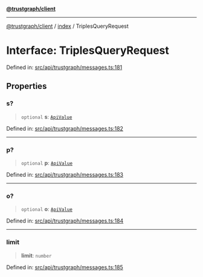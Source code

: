 [**@trustgraph/client**](../../README.md)

***

[@trustgraph/client](../../README.md) / [index](../README.md) / TriplesQueryRequest

# Interface: TriplesQueryRequest

Defined in: [src/api/trustgraph/messages.ts:181](https://github.com/trustgraph-ai/trustgraph-ts-client/blob/dd779923b4eaffccd17ba61aaee70d2766e28e49/src/api/trustgraph/messages.ts#L181)

## Properties

### s?

> `optional` **s**: [`ApiValue`](ApiValue.md)

Defined in: [src/api/trustgraph/messages.ts:182](https://github.com/trustgraph-ai/trustgraph-ts-client/blob/dd779923b4eaffccd17ba61aaee70d2766e28e49/src/api/trustgraph/messages.ts#L182)

***

### p?

> `optional` **p**: [`ApiValue`](ApiValue.md)

Defined in: [src/api/trustgraph/messages.ts:183](https://github.com/trustgraph-ai/trustgraph-ts-client/blob/dd779923b4eaffccd17ba61aaee70d2766e28e49/src/api/trustgraph/messages.ts#L183)

***

### o?

> `optional` **o**: [`ApiValue`](ApiValue.md)

Defined in: [src/api/trustgraph/messages.ts:184](https://github.com/trustgraph-ai/trustgraph-ts-client/blob/dd779923b4eaffccd17ba61aaee70d2766e28e49/src/api/trustgraph/messages.ts#L184)

***

### limit

> **limit**: `number`

Defined in: [src/api/trustgraph/messages.ts:185](https://github.com/trustgraph-ai/trustgraph-ts-client/blob/dd779923b4eaffccd17ba61aaee70d2766e28e49/src/api/trustgraph/messages.ts#L185)
